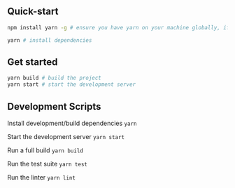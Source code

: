 ## Quick-start
```bash
npm install yarn -g # ensure you have yarn on your machine globally, if not run the command

yarn # install dependencies

```

## Get started
```bash
yarn build # build the project
yarn start # start the development server
```

## Development Scripts

Install development/build dependencies
`yarn`

Start the development server
`yarn start`

Run a full build
`yarn build`

Run the test suite
`yarn test`

Run the linter
`yarn lint`


